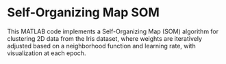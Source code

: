 # Self-Organizing Map SOM
 This MATLAB code implements a Self-Organizing Map (SOM) algorithm for clustering 2D data from the Iris dataset, where weights are iteratively adjusted based on a neighborhood function and learning rate, with visualization at each epoch.
